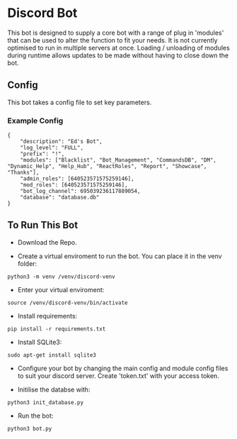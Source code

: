# Discord Bot
This bot is designed to supply a core bot with a range of plug in 'modules' that can be used to alter the function to fit your needs. It is not currently optimised to run in multiple servers at once. Loading / unloading of modules during runtime allows updates to be made without having to close down the bot.

## Config
This bot takes a config file to set key parameters.

### Example Config
```
{
    "description": "Ed's Bot",
    "log_level": "FULL",
    "prefix": "!",
    "modules": ["Blacklist", "Bot_Management", "CommandsDB", "DM", "Dynamic_Help", "Help_Hub", "ReactRoles", "Report", "Showcase", "Thanks"],
    "admin_roles": [640523571575259146],
    "mod_roles": [640523571575259146],
    "bot_log_channel": 695039236117889054,
    "database": "database.db"
}
```

## To Run This Bot
* Download the Repo.

* Create a virtual enviroment to run the bot. You can place it in the venv folder: 
```
python3 -m venv /venv/discord-venv
```

* Enter your virtual enviroment:
```
source /venv/discord-venv/bin/activate
```

* Install requirements:
```
pip install -r requirements.txt
```

* Install SQLite3:
```
sudo apt-get install sqlite3
```

* Configure your bot by changing the main config and module config files to suit your discord server. Create 'token.txt' with your access token. 

* Initilise the databse with:
```
python3 init_database.py
```

* Run the bot:
```
python3 bot.py
```
